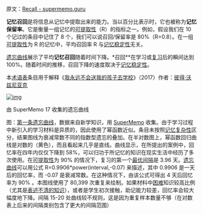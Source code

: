 原文：[Recall - supermemo.guru](https://supermemo.guru/wiki/Recall)

**记忆召回**是将信息从记忆中提取出来的能力。当以百分比表示时，它也被称为**记忆保留率**。它是衡量一组记忆的[可提取性](https://supermemo.guru/wiki/Retrievability)（R）的指标之一。例如，假设我们在 10 个记过的条目中记住了 8 个，我们可以说召回/保留率是 80%（R=0.8）。在一组[可提取性](https://supermemo.guru/wiki/Retrievability)为 R 的记忆中，平均召回率 R 与[记忆稳定性](https://supermemo.guru/wiki/Memory_stability)无关。

[遗忘曲线](https://supermemo.guru/wiki/Forgetting_curve)展示了平均**记忆召回**随着时间下降。*召回**在学习或[复习](https://supermemo.guru/wiki/Review)后的瞬间达到 100%。随着时间的推移，召回下降的速度取决于[记忆稳定性](https://supermemo.guru/wiki/Memory_stability)。

本[术语表](https://supermemo.guru/wiki/Glossary)条目用于解释《[我永远不会送我的孩子去学校](https://supermemo.guru/wiki/Problem_of_Schooling)》（2017）作者：[彼得·沃兹尼亚克](https://supermemo.guru/wiki/Piotr_Wozniak)

[![img](https://supermemo.guru/images/thumb/5/5a/Forgettingcurve.jpg/600px-Forgettingcurve.jpg)](https://supermemo.guru/wiki/File:Forgettingcurve.jpg)

由 SuperMemo 17 收集的遗忘曲线

图：[第一条遗忘曲线](https://supermemo.guru/wiki/First_forgetting_curve)，数据来自新学知识，用 [SuperMemo](https://supermemo.guru/wiki/SuperMemo) 收集。由于学习过程中新引入的学习材料是异质的，因此使用了幂函数近似。条目未按照[记忆复杂性](https://supermemo.guru/wiki/Memory_complexity)区分，结果图线为衰减常数不同的指数型遗忘的叠加。在半对数图上，幂函数回归曲线是对数的（黄色），而且看起来几乎是直线。曲线显示，在所提出的案例中，回忆率在四年内仅仅下降到 58%，可以归功于所记忆的知识在现实生活中经历了多次使用。在[可提取性](https://supermemo.guru/wiki/Retrievability)为 90% 的情况下，复习的第一个[最优间隔](https://supermemo.guru/wiki/Optimum_interval)是 3.96 天。[遗忘曲线](https://supermemo.guru/wiki/Forgetting_curve)可以用公式 R=0.9906\*power(interval,-0.07) 来描述，其中 0.9906 是一天后的回忆率，而 -0.07 是衰减常数。在这种情况下，由该公式可得出 4 天后回忆率为 90% 。本图线使用了 80,399 次重复来绘制。如果材料中[困难](https://supermemo.guru/wiki/Memory_complexity)知识较高比例（尤其是[表述不清的知识](https://supermemo.guru/wiki/20_rules)），或者是学生初次接触，助记能力较差，回忆率会较大幅度地下降。间隔 15-20 处曲线较不规则，这是因为重复样本数量不够（在对数表上后来的间隔类别包含了更大的间隔范围）